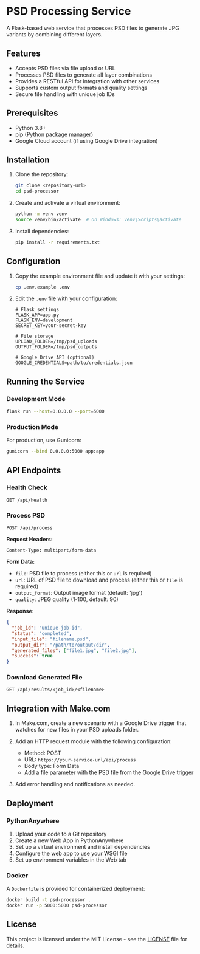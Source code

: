 # PSD Processing Service

A Flask-based web service that processes PSD files to generate JPG variants by combining different layers.

## Features

- Accepts PSD files via file upload or URL
- Processes PSD files to generate all layer combinations
- Provides a RESTful API for integration with other services
- Supports custom output formats and quality settings
- Secure file handling with unique job IDs

## Prerequisites

- Python 3.8+
- pip (Python package manager)
- Google Cloud account (if using Google Drive integration)

## Installation

1. Clone the repository:
   ```bash
   git clone <repository-url>
   cd psd-processor
   ```

2. Create and activate a virtual environment:
   ```bash
   python -m venv venv
   source venv/bin/activate  # On Windows: venv\Scripts\activate
   ```

3. Install dependencies:
   ```bash
   pip install -r requirements.txt
   ```

## Configuration

1. Copy the example environment file and update it with your settings:
   ```bash
   cp .env.example .env
   ```

2. Edit the `.env` file with your configuration:
   ```
   # Flask settings
   FLASK_APP=app.py
   FLASK_ENV=development
   SECRET_KEY=your-secret-key
   
   # File storage
   UPLOAD_FOLDER=/tmp/psd_uploads
   OUTPUT_FOLDER=/tmp/psd_outputs
   
   # Google Drive API (optional)
   GOOGLE_CREDENTIALS=path/to/credentials.json
   ```

## Running the Service

### Development Mode

```bash
flask run --host=0.0.0.0 --port=5000
```

### Production Mode

For production, use Gunicorn:

```bash
gunicorn --bind 0.0.0.0:5000 app:app
```

## API Endpoints

### Health Check

```
GET /api/health
```

### Process PSD

```
POST /api/process
```

**Request Headers:**
```
Content-Type: multipart/form-data
```

**Form Data:**
- `file`: PSD file to process (either this or `url` is required)
- `url`: URL of PSD file to download and process (either this or `file` is required)
- `output_format`: Output image format (default: 'jpg')
- `quality`: JPEG quality (1-100, default: 90)

**Response:**
```json
{
  "job_id": "unique-job-id",
  "status": "completed",
  "input_file": "filename.psd",
  "output_dir": "/path/to/output/dir",
  "generated_files": ["file1.jpg", "file2.jpg"],
  "success": true
}
```

### Download Generated File

```
GET /api/results/<job_id>/<filename>
```

## Integration with Make.com

1. In Make.com, create a new scenario with a Google Drive trigger that watches for new files in your PSD uploads folder.

2. Add an HTTP request module with the following configuration:
   - Method: POST
   - URL: `https://your-service-url/api/process`
   - Body type: Form Data
   - Add a file parameter with the PSD file from the Google Drive trigger
   
3. Add error handling and notifications as needed.

## Deployment

### PythonAnywhere

1. Upload your code to a Git repository
2. Create a new Web App in PythonAnywhere
3. Set up a virtual environment and install dependencies
4. Configure the web app to use your WSGI file
5. Set up environment variables in the Web tab

### Docker

A `Dockerfile` is provided for containerized deployment:

```bash
docker build -t psd-processor .
docker run -p 5000:5000 psd-processor
```

## License

This project is licensed under the MIT License - see the [LICENSE](LICENSE) file for details.
